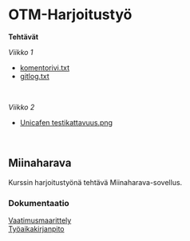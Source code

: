 # OTM-Harjoitustyö

**Tehtävät**

*Viikko 1*
- [komentorivi.txt](laskarit/viikko1/komentorivi.txt)
- [gitlog.txt](laskarit/viikko1/gitlog.txt)

<br/>

*Viikko 2*
- [Unicafen testikattavuus.png](laskarit/viikko2/testikattavuus.png)

<br/>

## Miinaharava

Kurssin harjoitustyönä tehtävä Miinaharava-sovellus.

### Dokumentaatio
[Vaatimusmaarittely](dokumentaatio/vaatimusmaarittely.md)
<br />
[Työaikakirjanpito](dokumentaatio/tyoaikakirjanpito.md)